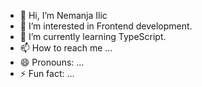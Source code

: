 - 👋 Hi, I’m Nemanja Ilic
- 👀 I’m interested in Frontend development.
- 🌱 I’m currently learning TypeScript.
- 📫 How to reach me ...
- 😄 Pronouns: ...
- ⚡ Fun fact: ...

<!---
NemanjaIlic998/NemanjaIlic998 is a ✨ special ✨ repository because its `README.md` (this file) appears on your GitHub profile.
You can click the Preview link to take a look at your changes.
--->
